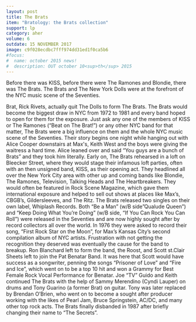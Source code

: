 ```yaml
---
layout: post
title: The Brats
item: "Bratology: the Brats collection"
support: lp
category: aher
volume: 6
outdate: 15 NOVEMBER 2017
image: c9f028ecdbc7fff974dd31ed1f0ca5b6
#focus:
#  name: october 2015 news!
#  description: OUT october 10<sup>th</sup> 2015
---
```


Before there was KISS, before there were The Ramones and Blondie, there was The Brats. The Brats and The New York Dolls were at the forefront of the NYC music scene of the Seventies.

Brat, Rick Rivets, actually quit The Dolls to form The Brats. The Brats would become the biggest draw in NYC from 1972 to 1981 and every band hoped to open for them for the exposure. Just ask any one of the members of KISS or The Ramones (“Beat on The Brat!”) or any other NYC band for that matter, The Brats were a big influence on them and the whole NYC music scene of the Seventies.
Their story begins one night while hanging out with Alice Cooper downstairs at Max's, Keith West and the boys were giving the waitress a hard time. Alice leaned over and said “You guys are a bunch of Brats” and they took him literally. Early on, The Brats rehearsed in a loft on Bleecker Street, where they would stage their infamous loft parties, often with an then unsigned band, KISS, as their opening act. They headlined all over the New York City area with other up and coming bands like Blondie, The Ramones, Television, Talking Heads and The Heartbreakers. They would often be featured in Rock Scene Magazine, which gave them international exposure and helped to sell out shows at places like Max’s, CBGB’s, Gildersleeves, and The Ritz.
The Brats released two singles on their own label, Whiplash Records. Both “Be a Man” (w/B side”Qualude Queen”) and “Keep Doing What You’re Doing” (w/B side, “If You Can Rock You Can Roll”) were released in the Seventies and are now highly sought after by record collectors all over the world. In 1976 they were asked to record their song, “First Rock Star on the Moon”, for Max’s Kansas City’s second compilation album of NYC artists.
Frustration with not getting the recognition they deserved was eventually the cause for the band to breakup. Ron Blanchard left to form the band, the Roost, and Scott st.Clair Sheets left to join the Pat Benatar Band. It was here that Scott would have success as a songwriter, penning the songs “Prisoner of Love” and “Fire and Ice”, which went on to be a top 10 hit and won a Grammy for Best Female Rock Vocal Performance for Benatar. Joe “TV” Guido and Keith continued The Brats with the help of Sammy Merendino (Cyndi Lauper) on drums and Tony Guarino (a former Brat) on guitar. Tony was later replaced by Brendan O’Brien, who went on to become a sought after producer working with the likes of Pearl Jam, Bruce Springstein, AC/DC, and many other top rock acts. The Brats finally disbanded in 1987 after briefly changing their name to “The Secrets”.
